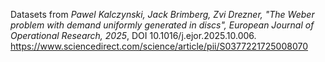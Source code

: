 Datasets from
_Pawel Kalczynski, Jack Brimberg, Zvi Drezner, "The Weber problem with demand uniformly generated in discs", European Journal of Operational Research,
2025_, DOI 10.1016/j.ejor.2025.10.006. https://www.sciencedirect.com/science/article/pii/S0377221725008070
